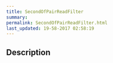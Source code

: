 ```yaml
---
title: SecondOfPairReadFilter
summary: 
permalink: SecondOfPairReadFilter.html
last_updated: 19-58-2017 02:58:19
---
```


## Description



